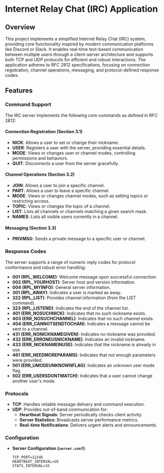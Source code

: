 # Internet Relay Chat (IRC) Application

## Overview
This project implements a simplified Internet Relay Chat (IRC) system, providing core functionality inspired by modern communication platforms like Discord or Slack. It enables real-time text-based communication between multiple users through a client-server architecture and supports both TCP and UDP protocols for efficient and robust interactions. The application adheres to RFC 2812 specifications, focusing on connection registration, channel operations, messaging, and protocol-defined response codes.

## Features

### Command Support
The IRC server implements the following core commands as defined in RFC 2812:

#### **Connection Registration (Section 3.1)**
- **NICK**: Allows a user to set or change their nickname.
- **USER**: Registers a user with the server, providing essential details.
- **MODE**: Views or changes user or channel modes, controlling permissions and behaviors.
- **QUIT**: Disconnects a user from the server gracefully.

#### **Channel Operations (Section 3.2)**
- **JOIN**: Allows a user to join a specific channel.
- **PART**: Allows a user to leave a specific channel.
- **MODE**: Views or changes channel modes, such as setting topics or restricting access.
- **TOPIC**: Views or changes the topic of a channel.
- **LIST**: Lists all channels or channels matching a given search mask.
- **NAMES**: Lists all visible users currently in a channel.

#### **Messaging (Section 3.3)**
- **PRIVMSG**: Sends a private message to a specific user or channel.

### Response Codes
The server supports a range of numeric reply codes for protocol conformance and robust error handling:
- **001 (RPL_WELCOME)**: Welcome message upon successful connection.
- **002 (RPL_YOURHOST)**: Server host and version information.
- **004 (RPL_MYINFO)**: General server information.
- **301 (RPL_AWAY)**: Indicates a user is marked as away.
- **322 (RPL_LIST)**: Provides channel information (from the LIST command).
- **323 (RPL_LISTEND)**: Indicates the end of the channel list.
- **401 (ERR_NOSUCHNICK)**: Indicates that no such nickname exists.
- **403 (ERR_NOSUCHCHANNEL)**: Indicates that no such channel exists.
- **404 (ERR_CANNOTSENDTOCHAN)**: Indicates a message cannot be sent to a channel.
- **431 (ERR_NONICKNAMEGIVEN)**: Indicates no nickname was provided.
- **432 (ERR_ERRONEUSNICKNAME)**: Indicates an invalid nickname.
- **433 (ERR_NICKNAMEINUSE)**: Indicates that the nickname is already in use.
- **461 (ERR_NEEDMOREPARAMS)**: Indicates that not enough parameters were provided.
- **501 (ERR_UMODEUNKNOWNFLAG)**: Indicates an unknown user mode flag.
- **502 (ERR_USERSDONTMATCH)**: Indicates that a user cannot change another user's mode.

### Protocols
- **TCP**: Handles reliable message delivery and command execution.
- **UDP**: Provides out-of-band communication for:
  - **Heartbeat Signals**: Server periodically checks client activity.
  - **Server Statistics**: Broadcasts server performance metrics.
  - **Real-time Notifications**: Delivers urgent alerts and announcements.

### Configuration
- **Server Configuration (`server.conf`)**:
  ```plaintext
  TCP_PORT=12345
  HEARTBEAT_INTERVAL=10
  STATS_INTERVAL=15

